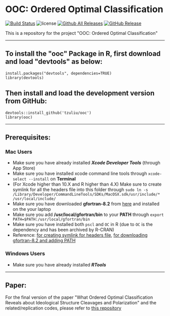 # OOC: Ordered Optimal Classification 
[![Build Status](https://travis-ci.org/tzuliu/ooc.svg?branch=master)](https://travis-ci.org/tzuliu/ooc)
![license](https://img.shields.io/github/license/mashape/apistatus.svg)
[![Github All Releases](https://img.shields.io/github/downloads/tzuliu/ooc/total.svg)]()
[![GitHub Release](https://github-basic-badges.herokuapp.com/release/tzuliu/ooc.svg)]()
<!--[![codecov](https://codecov.io/github/tzuliu/ooc/branch/master/graphs/badge.svg)](https://codecov.io/gh/tzuliu/ooc)--> 
<!--[![Github all releases](https://img.shields.io/github/downloads/tzuliu/ooc/total.svg)](https://GitHub.com/tzuliu/ooc/releases/)-->
<!--[![GitHub Download Count](https://github-basic-badges.herokuapp.com/downloads/tzuliu/ooc/total.svg)]()-->



This is a repository for the project "OOC: Ordered Optimal Classification"

---

## To install the "ooc" Package in R, first download and load "devtools" as below:
````
install.packages("devtools", dependencies=TRUE)
library(devtools)
````

## Then install and load the development version from GitHub:
````
devtools::install_github('tzuliu/ooc')
library(ooc)
````

---
## Prerequisites:

### Mac Users

* Make sure you have already installed ***Xcode Developer Tools*** (through App Store)
* Make sure you have installed xcode command line tools through `xcode-select --install` on **Terminal**
* (For Xcode higher than 10.X and R higher than 4.X) Make sure to create symlink for all the headers file into this folder through `sudo ln -s /Library/Developer/CommandLineTools/SDKs/MacOSX.sdk/usr/include/* /usr/local/include/`
* Make sure you have downloaded **gfortran-8.2** from [here](https://mac.r-project.org/tools/) and installed on the your laptop
* Make sure you add **/usr/local/gfortran/bin** to your **PATH** through `export PATH=$PATH:/usr/local/gfortran/bin`
* Make sure you have installed both `pscl` and `OC` in R (due to `OC` is the dependency and has been archived by R-CRAN)
* Reference: [for creating symlink for headers file](https://stackoverflow.com/questions/58278260/cant-compile-a-c-program-on-a-mac-after-upgrading-to-catalina-10-15/58349403#58349403), [for downloading gfortran-8.2 and adding PATH](https://mac.r-project.org/tools/)

<!-- * Make sure you have already installed ***gfortran*** (reference can be reached [here](https://cran.r-project.org/bin/macosx/tools/))
   - Trouble Shooting for Warning Message in R regarding ***gfortran*** not found:
      - Try **Homebrew** to install ***gfortran*** through ````brew install gcc```` and ````brew link gcc````
      - Try to open the file ***Makeconf*** in the folder ````/Library/Frameworks/R.framework/Resources/etc````, and then change **FLIBS** to ````FLIBS = -L/usr/local/Cellar/gcc/"YOUR GCC VERSION"/lib/gcc/"6, 7, 8, or 9 (depends on the version)"```` (reference can be reached [here](https://octaviancorlade.github.io/compile-rcpparmadillo-glibfortran-high-sierra/)) -->

### Windows Users

* Make sure you have already installed ***RTools***
---
## Paper:

For the final version of the paper "What Ordered Optimal Classification Reveals about Ideological Structure Cleavages and Polarization" and the related/replication codes, please refer to [this repository](https://github.com/tzuliu/What-Ordered-Optimal-Classification-Reveals-about-Ideological-Structure-Cleavages-and-Polarization)
